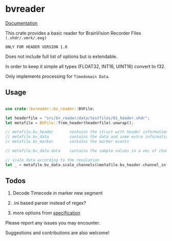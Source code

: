 # bvreader

[Documentation](https://docs.rs/bvreader)

This crate provides a basic reader for BrainVision Recorder Files `(.vhdr/.vmrk/.eeg)`

`ONLY FOR HEADER VERSION 1.0`

Does not include full list of options but is extendable.

In order to keep it simple all types (FLOAT32, INT16, UINT16) convert to f32.

Only implements processing for `Timedomain Data`.

## Usage

```rust

use crate::bvreader::bv_reader::BVFile;

let headerfile = "src/bv_reader/data/testfiles/01_header.vhdr";
let metafile = BVFile::from_header(headerfile).unwrap();

// metafile.bv_header       contains the struct with header information
// metafile.bv_data         contains the data and some extra information
// metafile.bv_marker       contains the marker events

// metafile.bv_data.data    contains the sample values in a vec of channels, that each contain a vec of sample values as f32.

// scale data according to the resolution
let _ = metafile.bv_data.scale_channels(&metafile.bv_header.channel_info).unwrap();

```

## Todos

1. Decode Timecode in marker new segment

2. .ini based parser instead of regex?

3. more options from [specification](https://www.dpg.unipd.it/sites/dpg.unipd.it/files/Brainvision_Recorder.pdf)

Please report any issues you may encounter.

Suggestions and contributions are also welcome!